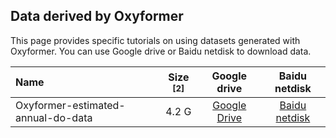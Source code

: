 ## Data derived by Oxyformer
This page provides specific tutorials on using datasets generated with Oxyformer. You can use Google drive or Baidu netdisk to download data. 

| Name          | Size <sup>[2]</sup> |  Google drive |                    Baidu netdisk                    |
| :---------------- | :--------------------: | :----------------------------------------------------------: | :----------------------------------------------------------: |
|Oxyformer-estimated-annual-do-data|4.2 G|[Google Drive]()|[Baidu netdisk](https://pan.baidu.com/s/1TfxJLOWH5jIN9RuTj6fpgw)|
